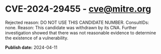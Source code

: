 # CVE-2024-29455 - cve@mitre.org

Rejected reason: DO NOT USE THIS CANDIDATE NUMBER. ConsultIDs: none. Reason: This candidate was withdrawn by its CNA. Further investigation showed that there was not reasonable evidence to determine the existence of a vulnerability.

**Publish date:** 2024-04-11
